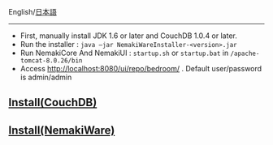 English/[日本語](https://github.com/aegif/NemakiWare/wiki/%E3%82%A4%E3%83%B3%E3%82%B9%E3%83%88%E3%83%BC%E3%83%AB)
***
* First, manually install JDK 1.6 or later and CouchDB 1.0.4 or later.
* Run the installer : `java –jar NemakiWareInstaller-<version>.jar`
* Run NemakiCore And NemakiUI : `startup.sh` or `startup.bat` in `/apache-tomcat-8.0.26/bin`
* Access [http://localhost:8080/ui/repo/bedroom/](http://localhost:8080/ui/repo/bedroom/) . Default user/password is admin/admin

## [Install(CouchDB)](https://github.com/aegif/NemakiWare/wiki/Install%28CouchDB%29)
## [Install(NemakiWare)](https://github.com/aegif/NemakiWare/wiki/Install%28NemakiWare%29)